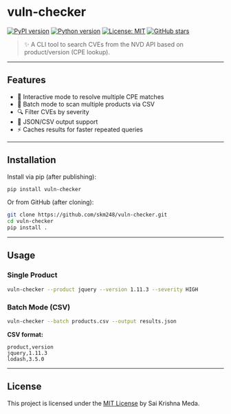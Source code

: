 # vuln-checker

[![PyPI version](https://img.shields.io/pypi/v/vuln-checker?color=brightgreen)](https://pypi.org/project/vuln-checker/)
[![Python version](https://img.shields.io/pypi/pyversions/vuln-checker)](https://pypi.org/project/vuln-checker/)
[![License: MIT](https://img.shields.io/badge/License-MIT-blue.svg)](LICENSE)
[![GitHub stars](https://img.shields.io/github/stars/skm248/vuln-checker?style=social)](https://github.com/skm248/vuln-checker/stargazers)

> ✨ A CLI tool to search CVEs from the NVD API based on product/version (CPE lookup).

---

## Features

- 🎯 Interactive mode to resolve multiple CPE matches
- 📂 Batch mode to scan multiple products via CSV
- 🔍 Filter CVEs by severity
- 💾 JSON/CSV output support
- ⚡ Caches results for faster repeated queries

---

## Installation

Install via pip (after publishing):

```bash
pip install vuln-checker
```

Or from GitHub (after cloning):

```bash
git clone https://github.com/skm248/vuln-checker.git
cd vuln-checker
pip install .
```

---

## Usage

### Single Product

```bash
vuln-checker --product jquery --version 1.11.3 --severity HIGH
```

### Batch Mode (CSV)

```bash
vuln-checker --batch products.csv --output results.json
```

**CSV format:**

```csv
product,version
jquery,1.11.3
lodash,3.5.0
```

---

## License

This project is licensed under the [MIT License](LICENSE) by Sai Krishna Meda.

